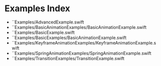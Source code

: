 # Examples Index

- ``Examples/AdvancedExample.swift
- ``Examples/BasicAnimationExamples/BasicAnimationExample.swift
- ``Examples/BasicExample.swift
- ``Examples/BasicExamples/BasicAnimationExample.swift
- ``Examples/KeyframeAnimationExamples/KeyframeAnimationExample.swift
- ``Examples/SpringAnimationExamples/SpringAnimationExample.swift
- ``Examples/TransitionExamples/TransitionExample.swift
